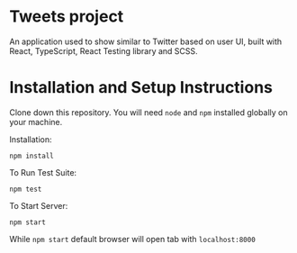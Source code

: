 # Tweets project

An application used to show similar to Twitter based on user UI, built with React, TypeScript, React Testing library  and SCSS.

# Installation and Setup Instructions

Clone down this repository. You will need `node` and `npm` installed globally on your machine.  

Installation:

`npm install`  

To Run Test Suite:  

`npm test`  

To Start Server:

`npm start`  

While `npm start` default browser will open tab with `localhost:8000`  

